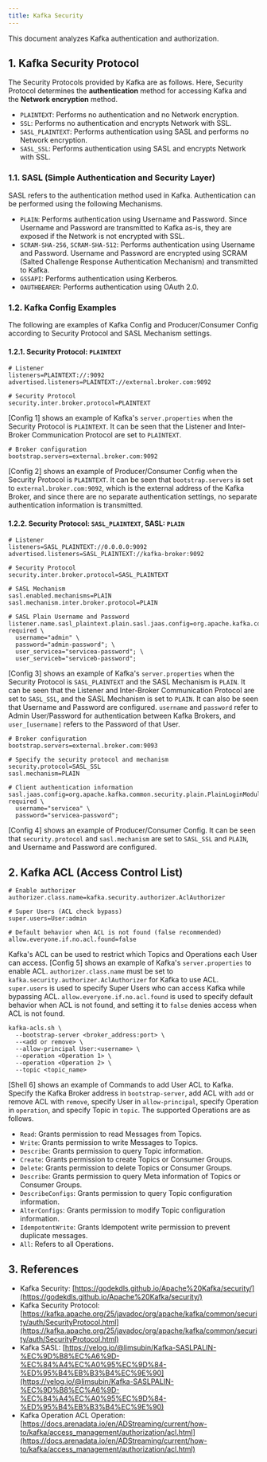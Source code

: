 ```yaml
---
title: Kafka Security
---
```


This document analyzes Kafka authentication and authorization.

## 1. Kafka Security Protocol

The Security Protocols provided by Kafka are as follows. Here, Security Protocol determines the **authentication** method for accessing Kafka and the **Network encryption** method.

* `PLAINTEXT`: Performs no authentication and no Network encryption.
* `SSL`: Performs no authentication and encrypts Network with SSL.
* `SASL_PLAINTEXT`: Performs authentication using SASL and performs no Network encryption.
* `SASL_SSL`: Performs authentication using SASL and encrypts Network with SSL.

### 1.1. SASL (Simple Authentication and Security Layer)

SASL refers to the authentication method used in Kafka. Authentication can be performed using the following Mechanisms.

* `PLAIN`: Performs authentication using Username and Password. Since Username and Password are transmitted to Kafka as-is, they are exposed if the Network is not encrypted with SSL.
* `SCRAM-SHA-256`, `SCRAM-SHA-512`: Performs authentication using Username and Password. Username and Password are encrypted using SCRAM (Salted Challenge Response Authentication Mechanism) and transmitted to Kafka.
* `GSSAPI`: Performs authentication using Kerberos.
* `OAUTHBEARER`: Performs authentication using OAuth 2.0.

### 1.2. Kafka Config Examples

The following are examples of Kafka Config and Producer/Consumer Config according to Security Protocol and SASL Mechanism settings.

#### 1.2.1. Security Protocol: `PLAINTEXT`

```properties {caption="[Config 1] Kafka server.properties for PLAINTEXT security protocol", linenos=table}
# Listener
listeners=PLAINTEXT://:9092
advertised.listeners=PLAINTEXT://external.broker.com:9092

# Security Protocol
security.inter.broker.protocol=PLAINTEXT
```

[Config 1] shows an example of Kafka's `server.properties` when the Security Protocol is `PLAINTEXT`. It can be seen that the Listener and Inter-Broker Communication Protocol are set to `PLAINTEXT`.

```properties {caption="[Config 2] Producer/Consumer config for PLAINTEXT security protocol", linenos=table}
# Broker configuration
bootstrap.servers=external.broker.com:9092
```

[Config 2] shows an example of Producer/Consumer Config when the Security Protocol is `PLAINTEXT`. It can be seen that `bootstrap.servers` is set to `external.broker.com:9092`, which is the external address of the Kafka Broker, and since there are no separate authentication settings, no separate authentication information is transmitted.

#### 1.2.2. Security Protocol: `SASL_PLAINTEXT`, SASL: `PLAIN`

```properties {caption="[Config 3] Kafka server.properties for SASL_PLAINTEXT security protocol and PLAIN SASL", linenos=table}
# Listener
listeners=SASL_PLAINTEXT://0.0.0.0:9092
advertised.listeners=SASL_PLAINTEXT://kafka-broker:9092

# Security Protocol
security.inter.broker.protocol=SASL_PLAINTEXT

# SASL Mechanism
sasl.enabled.mechanisms=PLAIN
sasl.mechanism.inter.broker.protocol=PLAIN

# SASL Plain Username and Password
listener.name.sasl_plaintext.plain.sasl.jaas.config=org.apache.kafka.common.security.plain.PlainLoginModule required \
  username="admin" \
  password="admin-password"; \
  user_servicea="servicea-password"; \
  user_serviceb="serviceb-password";
```

[Config 3] shows an example of Kafka's `server.properties` when the Security Protocol is `SASL_PLAINTEXT` and the SASL Mechanism is `PLAIN`. It can be seen that the Listener and Inter-Broker Communication Protocol are set to `SASL_SSL`, and the SASL Mechanism is set to `PLAIN`. It can also be seen that Username and Password are configured. `username` and `password` refer to Admin User/Password for authentication between Kafka Brokers, and `user_[username]` refers to the Password of that User.

```properties {caption="[Config 4] Producer/Consumer config for SASL_PLAINTEXT security protocol and PLAIN SASL", linenos=table}
# Broker configuration
bootstrap.servers=external.broker.com:9093

# Specify the security protocol and mechanism
security.protocol=SASL_SSL
sasl.mechanism=PLAIN

# Client authentication information
sasl.jaas.config=org.apache.kafka.common.security.plain.PlainLoginModule required \
  username="servicea" \
  password="servicea-password";
```

[Config 4] shows an example of Producer/Consumer Config. It can be seen that `security.protocol` and `sasl.mechanism` are set to `SASL_SSL` and `PLAIN`, and Username and Password are configured.

## 2. Kafka ACL (Access Control List)

```properties {caption="[Config 5] Kafka server.properties for ACL", linenos=table}
# Enable authorizer
authorizer.class.name=kafka.security.authorizer.AclAuthorizer

# Super Users (ACL check bypass)
super.users=User:admin

# Default behavior when ACL is not found (false recommended)
allow.everyone.if.no.acl.found=false
```

Kafka's ACL can be used to restrict which Topics and Operations each User can access. [Config 5] shows an example of Kafka's `server.properties` to enable ACL. `authorizer.class.name` must be set to `kafka.security.authorizer.AclAuthorizer` for Kafka to use ACL. `super.users` is used to specify Super Users who can access Kafka while bypassing ACL. `allow.everyone.if.no.acl.found` is used to specify default behavior when ACL is not found, and setting it to `false` denies access when ACL is not found.

```shell {caption="[Shell 6] Kafka Add User ACL", linenos=table}
kafka-acls.sh \
  --bootstrap-server <broker_address:port> \
  --<add or remove> \
  --allow-principal User:<username> \
  --operation <Operation 1> \
  --operation <Operation 2> \
  --topic <topic_name>
```

[Shell 6] shows an example of Commands to add User ACL to Kafka. Specify the Kafka Broker address in `bootstrap-server`, add ACL with `add` or remove ACL with `remove`, specify User in `allow-principal`, specify Operation in `operation`, and specify Topic in `topic`. The supported Operations are as follows.

* `Read`: Grants permission to read Messages from Topics.
* `Write`: Grants permission to write Messages to Topics.
* `Describe`: Grants permission to query Topic information.
* `Create`: Grants permission to create Topics or Consumer Groups.
* `Delete`: Grants permission to delete Topics or Consumer Groups.
* `Describe`: Grants permission to query Meta information of Topics or Consumer Groups.
* `DescribeConfigs`: Grants permission to query Topic configuration information.
* `AlterConfigs`: Grants permission to modify Topic configuration information.
* `IdempotentWrite`: Grants Idempotent write permission to prevent duplicate messages.
* `All`: Refers to all Operations.

## 3. References

* Kafka Security: [https://godekdls.github.io/Apache%20Kafka/security/](https://godekdls.github.io/Apache%20Kafka/security/)
* Kafka Security Protocol: [https://kafka.apache.org/25/javadoc/org/apache/kafka/common/security/auth/SecurityProtocol.html](https://kafka.apache.org/25/javadoc/org/apache/kafka/common/security/auth/SecurityProtocol.html)
* Kafka SASL: [https://velog.io/@limsubin/Kafka-SASLPALIN-%EC%9D%B8%EC%A6%9D-%EC%84%A4%EC%A0%95%EC%9D%84-%ED%95%B4%EB%B3%B4%EC%9E%90](https://velog.io/@limsubin/Kafka-SASLPALIN-%EC%9D%B8%EC%A6%9D-%EC%84%A4%EC%A0%95%EC%9D%84-%ED%95%B4%EB%B3%B4%EC%9E%90)
* Kafka Operation ACL Operation: [https://docs.arenadata.io/en/ADStreaming/current/how-to/kafka/access_management/authorization/acl.html](https://docs.arenadata.io/en/ADStreaming/current/how-to/kafka/access_management/authorization/acl.html)
